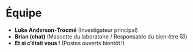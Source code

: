# Équipe

- **Luke Anderson‑Trocmé** (Investigateur principal)  
- **Brian (chat)** (Mascotte du laboratoire / Responsable du bien‑être 🐱)  
- **Et si c’était vous !** (Postes ouverts bientôt !)